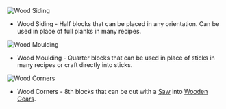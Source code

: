 ![Wood Siding]() 
* Wood Siding - Half blocks that can be placed in any orientation. Can be used in place of full planks in many recipes.

![Wood Moulding](oredict:mouldingWood) 
* Wood Moulding - Quarter blocks that can be used in place of sticks in many recipes or craft directly into sticks.

![Wood Corners](oredict:cornerWood)
* Wood Corners - 8th blocks that can be cut with a [Saw](saw.md) into [Wooden Gears](../items/gear.md).